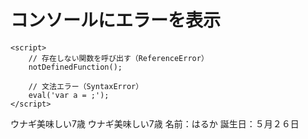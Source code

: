
<!DOCTYPE html>
<html lang="ja">
<head>
    <meta charset="UTF-8">
    <title>エラー出力テスト</title>
</head>
<body>
    <h1>コンソールにエラーを表示</h1>

    <script>
        // 存在しない関数を呼び出す（ReferenceError）
        notDefinedFunction();

        // 文法エラー（SyntaxError）
        eval('var a = ;');
    </script>
</body>
</html>ウナギ美味しい7歳
ウナギ美味しい7歳
名前：はるか
誕生日：５月２６日